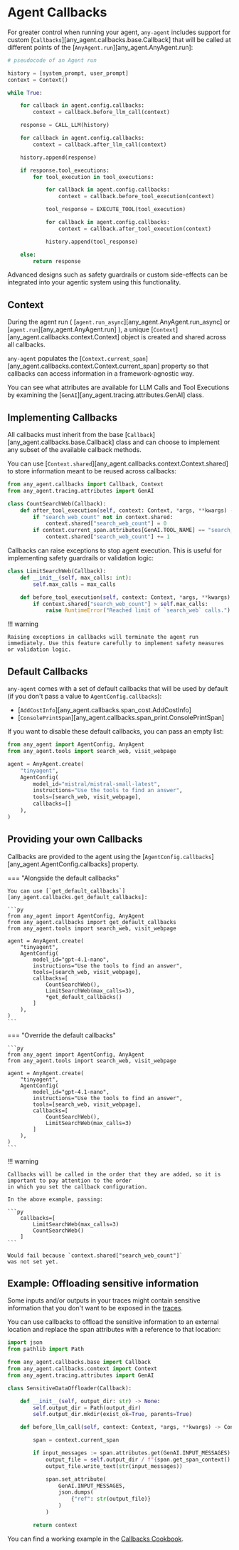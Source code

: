 # Agent Callbacks

For greater control when running your agent, `any-agent` includes support for custom [`Callbacks`][any_agent.callbacks.base.Callback] that
will be called at different points of the [`AnyAgent.run`][any_agent.AnyAgent.run]:

```py
# pseudocode of an Agent run

history = [system_prompt, user_prompt]
context = Context()

while True:

    for callback in agent.config.callbacks:
        context = callback.before_llm_call(context)

    response = CALL_LLM(history)

    for callback in agent.config.callbacks:
        context = callback.after_llm_call(context)

    history.append(response)

    if response.tool_executions:
        for tool_execution in tool_executions:

            for callback in agent.config.callbacks:
                context = callback.before_tool_execution(context)

            tool_response = EXECUTE_TOOL(tool_execution)

            for callback in agent.config.callbacks:
                context = callback.after_tool_execution(context)

            history.append(tool_response)

    else:
        return response
```

Advanced designs such as safety guardrails or custom side-effects can be integrated into your agentic system using this functionality.

## Context

During the agent run ( [`agent.run_async`][any_agent.AnyAgent.run_async] or [`agent.run`][any_agent.AnyAgent.run] ), a unique [`Context`][any_agent.callbacks.context.Context] object is created and shared across all callbacks.

`any-agent` populates the [`Context.current_span`][any_agent.callbacks.context.Context.current_span]
property so that callbacks can access information in a framework-agnostic way.

You can see what attributes are available for LLM Calls and Tool Executions by examining the [`GenAI`][any_agent.tracing.attributes.GenAI] class.

## Implementing Callbacks

All callbacks must inherit from the base [`Callback`][any_agent.callbacks.base.Callback] class and can choose to implement any subset of the available callback methods.

You can use [`Context.shared`][any_agent.callbacks.context.Context.shared] to store information meant
to be reused across callbacks:

```python
from any_agent.callbacks import Callback, Context
from any_agent.tracing.attributes import GenAI

class CountSearchWeb(Callback):
    def after_tool_execution(self, context: Context, *args, **kwargs) -> Context:
        if "search_web_count" not in context.shared:
            context.shared["search_web_count"] = 0
        if context.current_span.attributes[GenAI.TOOL_NAME] == "search_web":
            context.shared["search_web_count"] += 1
```

Callbacks can raise exceptions to stop agent execution. This is useful for implementing safety guardrails or validation logic:

```python
class LimitSearchWeb(Callback):
    def __init__(self, max_calls: int):
        self.max_calls = max_calls

    def before_tool_execution(self, context: Context, *args, **kwargs) -> Context:
        if context.shared["search_web_count"] > self.max_calls:
            raise RuntimeError("Reached limit of `search_web` calls.")
```

!!! warning

    Raising exceptions in callbacks will terminate the agent run immediately. Use this feature carefully to implement safety measures or validation logic.

## Default Callbacks

`any-agent` comes with a set of default callbacks that will be used by default (if you don't pass a value to `AgentConfig.callbacks`):

- [`AddCostInfo`][any_agent.callbacks.span_cost.AddCostInfo]
- [`ConsolePrintSpan`][any_agent.callbacks.span_print.ConsolePrintSpan]

If you want to disable these default callbacks, you can pass an empty list:

```python
from any_agent import AgentConfig, AnyAgent
from any_agent.tools import search_web, visit_webpage

agent = AnyAgent.create(
    "tinyagent",
    AgentConfig(
        model_id="mistral/mistral-small-latest",
        instructions="Use the tools to find an answer",
        tools=[search_web, visit_webpage],
        callbacks=[]
    ),
)
```

## Providing your own Callbacks

Callbacks are provided to the agent using the [`AgentConfig.callbacks`][any_agent.AgentConfig.callbacks] property.

=== "Alongside the default callbacks"

    You can use [`get_default_callbacks`][any_agent.callbacks.get_default_callbacks]:

    ```py
    from any_agent import AgentConfig, AnyAgent
    from any_agent.callbacks import get_default_callbacks
    from any_agent.tools import search_web, visit_webpage

    agent = AnyAgent.create(
        "tinyagent",
        AgentConfig(
            model_id="gpt-4.1-nano",
            instructions="Use the tools to find an answer",
            tools=[search_web, visit_webpage],
            callbacks=[
                CountSearchWeb(),
                LimitSearchWeb(max_calls=3),
                *get_default_callbacks()
            ]
        ),
    )
    ```

=== "Override the default callbacks"

    ```py
    from any_agent import AgentConfig, AnyAgent
    from any_agent.tools import search_web, visit_webpage

    agent = AnyAgent.create(
        "tinyagent",
        AgentConfig(
            model_id="gpt-4.1-nano",
            instructions="Use the tools to find an answer",
            tools=[search_web, visit_webpage],
            callbacks=[
                CountSearchWeb(),
                LimitSearchWeb(max_calls=3)
            ]
        ),
    )
    ```

!!! warning

    Callbacks will be called in the order that they are added, so it is important to pay attention to the order
    in which you set the callback configuration.

    In the above example, passing:

    ```py
        callbacks=[
            LimitSearchWeb(max_calls=3)
            CountSearchWeb()
        ]
    ```

    Would fail because `context.shared["search_web_count"]`
    was not set yet.

## Example: Offloading sensitive information

Some inputs and/or outputs in your traces might contain sensitive information that you don't want
to be exposed in the [traces](../tracing.md).

You can use callbacks to offload the sensitive information to an external location and replace the span
attributes with a reference to that location:

```python
import json
from pathlib import Path

from any_agent.callbacks.base import Callback
from any_agent.callbacks.context import Context
from any_agent.tracing.attributes import GenAI

class SensitiveDataOffloader(Callback):

    def __init__(self, output_dir: str) -> None:
        self.output_dir = Path(output_dir)
        self.output_dir.mkdir(exist_ok=True, parents=True)

    def before_llm_call(self, context: Context, *args, **kwargs) -> Context:

        span = context.current_span

        if input_messages := span.attributes.get(GenAI.INPUT_MESSAGES):
            output_file = self.output_dir / f"{span.get_span_context().trace_id}.txt"
            output_file.write_text(str(input_messages))

            span.set_attribute(
                GenAI.INPUT_MESSAGES,
                json.dumps(
                    {"ref": str(output_file)}
                )
            )

        return context
```

You can find a working example in the [Callbacks Cookbook](../cookbook/callbacks.ipynb).
